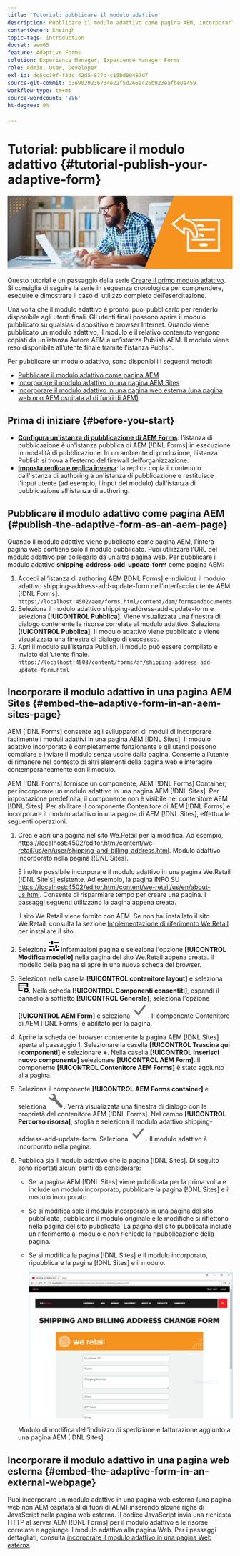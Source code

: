 ```yaml
---
title: 'Tutorial: pubblicare il modulo adattivo'
description: Pubblicare il modulo adattivo come pagina AEM, incorporarlo in una pagina AEM Sites o incorporarlo in una pagina web esterna
contentOwner: khsingh
topic-tags: introduction
docset: aem65
feature: Adaptive Forms
solution: Experience Manager, Experience Manager Forms
role: Admin, User, Developer
exl-id: de5cc19f-f3dc-42d5-877d-c15bd00487d7
source-git-commit: c3e9029236734e22f5d266ac26b923eafbe0a459
workflow-type: tm+mt
source-wordcount: '886'
ht-degree: 0%

---
```


# Tutorial: pubblicare il modulo adattivo {#tutorial-publish-your-adaptive-form}

![Immagine protagonista](do-not-localize/13-publish-your-adaptive-form-small.png)

Questo tutorial è un passaggio della serie [Creare il primo modulo adattivo](https://helpx.adobe.com/it/experience-manager/6-3/forms/using/create-your-first-adaptive-form.html). Si consiglia di seguire la serie in sequenza cronologica per comprendere, eseguire e dimostrare il caso di utilizzo completo dell’esercitazione.

Una volta che il modulo adattivo è pronto, puoi pubblicarlo per renderlo disponibile agli utenti finali. Gli utenti finali possono aprire il modulo pubblicato su qualsiasi dispositivo e browser Internet. Quando viene pubblicato un modulo adattivo, il modulo e il relativo contenuto vengono copiati da un’istanza Autore AEM a un’istanza Publish AEM. Il modulo viene reso disponibile all’utente finale tramite l’istanza Publish.

Per pubblicare un modulo adattivo, sono disponibili i seguenti metodi:

* [Pubblicare il modulo adattivo come pagina AEM](../../forms/using/publish-your-adaptive-form.md#publish-the-adaptive-form-as-an-aem-page)
* [Incorporare il modulo adattivo in una pagina AEM Sites](#embed-the-adaptive-form-in-an-aem-sites-page)
* [Incorporare il modulo adattivo in una pagina web esterna (una pagina web non AEM ospitata al di fuori di AEM)](../../forms/using/publish-your-adaptive-form.md)

## Prima di iniziare {#before-you-start}

* **[Configura un&#39;istanza di pubblicazione di AEM Forms](https://helpx.adobe.com/it/experience-manager/6-3/forms/using/installing-configuring-aem-forms-osgi.html)**: l&#39;istanza di pubblicazione è un&#39;istanza pubblica di AEM [!DNL Forms] in esecuzione in modalità di pubblicazione. In un ambiente di produzione, l’istanza Publish si trova all’esterno del firewall dell’organizzazione.
* **[Imposta replica e replica inversa](https://helpx.adobe.com/it/experience-manager/6-3/help/sites-deploying/replication.html)**: la replica copia il contenuto dall&#39;istanza di authoring a un&#39;istanza di pubblicazione e restituisce l&#39;input utente (ad esempio, l&#39;input del modulo) dall&#39;istanza di pubblicazione all&#39;istanza di authoring.

## Pubblicare il modulo adattivo come pagina AEM {#publish-the-adaptive-form-as-an-aem-page}

Quando il modulo adattivo viene pubblicato come pagina AEM, l’intera pagina web contiene solo il modulo pubblicato. Puoi utilizzare l’URL del modulo adattivo per collegarlo da un’altra pagina web. Per pubblicare il modulo adattivo **shipping-address-add-update-form** come pagina AEM:

1. Accedi all’istanza di authoring AEM [!DNL Forms] e individua il modulo adattivo shipping-address-add-update-form nell’interfaccia utente AEM [!DNL Forms].
   `https://localhost:4502/aem/forms.html/content/dam/formsanddocuments`
1. Seleziona il modulo adattivo shipping-address-add-update-form e seleziona **[!UICONTROL Pubblica]**. Viene visualizzata una finestra di dialogo contenente le risorse correlate al modulo adattivo. Seleziona **[!UICONTROL Pubblica]**. Il modulo adattivo viene pubblicato e viene visualizzata una finestra di dialogo di successo.
1. Apri il modulo sull’istanza Publish. Il modulo può essere compilato e inviato dall’utente finale.
   `https://localhost:4503/content/forms/af/shipping-address-add-update-form.html`

## Incorporare il modulo adattivo in una pagina AEM Sites {#embed-the-adaptive-form-in-an-aem-sites-page}

AEM [!DNL Forms] consente agli sviluppatori di moduli di incorporare facilmente i moduli adattivi in una pagina AEM [!DNL Sites]. Il modulo adattivo incorporato è completamente funzionante e gli utenti possono compilare e inviare il modulo senza uscire dalla pagina. Consente all’utente di rimanere nel contesto di altri elementi della pagina web e interagire contemporaneamente con il modulo.

AEM [!DNL Forms] fornisce un componente, AEM [!DNL Forms] Container, per incorporare un modulo adattivo in una pagina AEM [!DNL Sites]. Per impostazione predefinita, il componente non è visibile nel contenitore AEM [!DNL Sites]. Per abilitare il componente Contenitore di AEM [!DNL Forms] e incorporare il modulo adattivo in una pagina di AEM [!DNL Sites], effettua le seguenti operazioni:

1. Crea e apri una pagina nel sito We.Retail per la modifica. Ad esempio, [https://localhost:4502/editor.html/content/we-retail/us/en/user/shipping-and-billing-address.html](https://localhost:4502/editor.html/content/we-retail/us/en/user/shipping-and-billing-address.html). Modulo adattivo incorporato nella pagina [!DNL Sites].

   È inoltre possibile incorporare il modulo adattivo in una pagina We.Retail [!DNL Site's] esistente. Ad esempio, la pagina INFO SU [https://localhost:4502/editor.html/content/we-retail/us/en/about-us.html](https://localhost:4502/editor.html/content/we-retail/us/en/about-us.html). Consente di risparmiare tempo per creare una pagina. I passaggi seguenti utilizzano la pagina appena creata.

   Il sito We.Retail viene fornito con AEM. Se non hai installato il sito We.Retail, consulta la sezione [Implementazione di riferimento We.Retail](https://helpx.adobe.com/it/experience-manager/6-3/help/sites-developing/we-retail.html) per installare il sito.

1. Seleziona ![proprietà](assets/properties.png) informazioni pagina e seleziona l&#39;opzione **[!UICONTROL Modifica modello]** nella pagina del sito We.Retail appena creata. Il modello della pagina si apre in una nuova scheda del browser.
1. Seleziona nella casella **[!UICONTROL contenitore layout]** e seleziona ![gestione feed](assets/feedmanagement.png). Nella scheda **[!UICONTROL Componenti consentiti]**, espandi il pannello a soffietto **[!UICONTROL Generale]**, seleziona l&#39;opzione **[!UICONTROL AEM Form]** e seleziona ![salva_icona](assets/save_icon.svg). Il componente Contenitore di AEM [!DNL Forms] è abilitato per la pagina.

1. Aprire la scheda del browser contenente la pagina AEM [!DNL Sites] aperta al passaggio 1. Selezionare la casella **[!UICONTROL Trascina qui i componenti]** e selezionare **+.** Nella casella **[!UICONTROL Inserisci nuovo componente]** selezionare **[!UICONTROL AEM Form]**. Il componente **[!UICONTROL Contenitore AEM Forms]** è stato aggiunto alla pagina.
1. Seleziona il componente **[!UICONTROL AEM Forms container]** e seleziona ![configure-icon](assets/configure-icon.svg). Verrà visualizzata una finestra di dialogo con le proprietà del contenitore AEM [!DNL Forms]. Nel campo **[!UICONTROL Percorso risorsa]**, sfoglia e seleziona il modulo adattivo shipping-address-add-update-form. Seleziona ![icona_salvataggio](assets/save_icon.svg). Il modulo adattivo è incorporato nella pagina.
1. Pubblica sia il modulo adattivo che la pagina [!DNL Sites]. Di seguito sono riportati alcuni punti da considerare:

   * Se la pagina AEM [!DNL Sites] viene pubblicata per la prima volta e include un modulo incorporato, pubblicare la pagina [!DNL Sites] e il modulo incorporato.
   * Se si modifica solo il modulo incorporato in una pagina del sito pubblicata, pubblicare il modulo originale e le modifiche si riflettono nella pagina del sito pubblicata. La pagina del sito pubblicata include un riferimento al modulo e non richiede la ripubblicazione della pagina.
   * Se si modifica la pagina [!DNL Sites] e il modulo incorporato, ripubblicare la pagina [!DNL Sites] e il modulo.

     ![incorporare in aem-sites](assets/embed-in-aem-sites.png)

   Modulo di modifica dell&#39;indirizzo di spedizione e fatturazione aggiunto a una pagina AEM [!DNL Sites].

## Incorporare il modulo adattivo in una pagina web esterna {#embed-the-adaptive-form-in-an-external-webpage}

Puoi incorporare un modulo adattivo in una pagina web esterna (una pagina web non AEM ospitata al di fuori di AEM) inserendo alcune righe di JavaScript nella pagina web esterna. Il codice JavaScript invia una richiesta HTTP al server AEM [!DNL Forms] per il modulo adattivo e le risorse correlate e aggiunge il modulo adattivo alla pagina Web. Per i passaggi dettagliati, consulta [incorporare il modulo adattivo in una pagina Web esterna](/help/forms/using/embed-adaptive-form-external-web-page.md).
